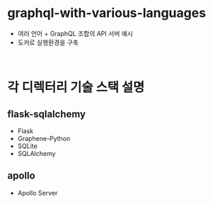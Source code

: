 # graphql-with-various-languages
- 여러 언어 + GraphQL 조합의 API 서버 예시
- 도커로 실행환경을 구축

<br>

# 각 디렉터리 기술 스택 설명
## flask-sqlalchemy
- Flask
- Graphene-Python
- SQLite
- SQLAlchemy

## apollo
- Apollo Server